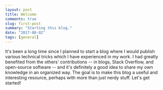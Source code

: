 ```yaml
---
layout: post
title: Welcome
comments: true
slug: first-post
summary: "Starting this blog."
date: "2017-08-02"
tags: [general]
---
```


It's been a long time since I planned to start a blog where I would publish various technical tricks which I have experienced in my work. I had greatly benefited from the others' contributions -- in blogs, Stack Overflow, and open-source software -- and it's definitely a good idea to share my own knowledge in an organized way. The goal is to make this blog a useful and interesting resource, perhaps with more than just nerdy stuff. Let's get started!
